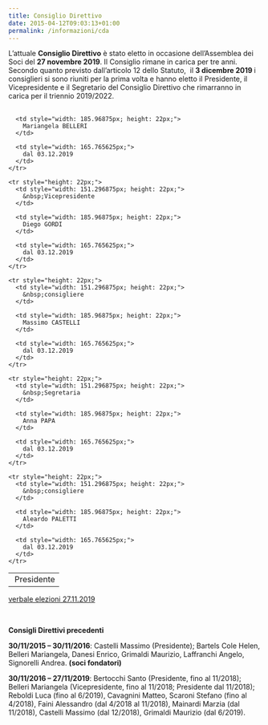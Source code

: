 ```yaml
---
title: Consiglio Direttivo
date: 2015-04-12T09:03:13+01:00
permalink: /informazioni/cda
---
```

<div>
  L&#8217;attuale <strong>Consiglio Direttivo</strong> è stato&nbsp;eletto in occasione dell&#8217;Assemblea dei Soci&nbsp;del <strong>27&nbsp;novembre 2019</strong>. Il Consiglio rimane in carica per&nbsp;tre anni.
</div>

<div>
  Secondo quanto previsto dall&#8217;articolo 12 dello Statuto,&nbsp; il <strong>3 dicembre 2019</strong><strong>&nbsp;</strong>i consiglieri si sono riuniti per la prima volta e hanno&nbsp;eletto il Presidente, il Vicepresidente e il Segretario del Consiglio Direttivo che rimarranno in carica per il triennio 2019/2022.
</div>

<div>
  &nbsp;
</div>

<div>
  <table>
    <tr>
      <td>
        &nbsp;Presidente
      </td>
      
      <td style="width: 185.96875px; height: 22px;">
        Mariangela BELLERI
      </td>
      
      <td style="width: 165.765625px;">
        dal 03.12.2019
      </td>
    </tr>
    
    <tr style="height: 22px;">
      <td style="width: 151.296875px; height: 22px;">
        &nbsp;Vicepresidente
      </td>
      
      <td style="width: 185.96875px; height: 22px;">
        Diego GORDI
      </td>
      
      <td style="width: 165.765625px;">
        dal 03.12.2019
      </td>
    </tr>
    
    <tr style="height: 22px;">
      <td style="width: 151.296875px; height: 22px;">
        &nbsp;consigliere
      </td>
      
      <td style="width: 185.96875px; height: 22px;">
        Massimo CASTELLI
      </td>
      
      <td style="width: 165.765625px;">
        dal 03.12.2019
      </td>
    </tr>
    
    <tr style="height: 22px;">
      <td style="width: 151.296875px; height: 22px;">
        &nbsp;Segretaria
      </td>
      
      <td style="width: 185.96875px; height: 22px;">
        Anna PAPA
      </td>
      
      <td style="width: 165.765625px;">
        dal 03.12.2019
      </td>
    </tr>
    
    <tr style="height: 22px;">
      <td style="width: 151.296875px; height: 22px;">
        &nbsp;consigliere
      </td>
      
      <td style="width: 185.96875px; height: 22px;">
        Aleardo PALETTI
      </td>
      
      <td style="width: 165.765625px;">
        dal 03.12.2019
      </td>
    </tr>
  </table>
</div>

[verbale elezioni 27.11.2019](../assets/files/verbale-elezioni-2019_compressed.pdf)

&nbsp;

**Consigli Direttivi precedenti**

**30/11/2015 &#8211; 30/11/2016**: Castelli Massimo (Presidente); Bartels Cole Helen, Belleri Mariangela, Danesi Enrico, Grimaldi Maurizio, Laffranchi Angelo, Signorelli Andrea. **(soci fondatori)**

**30/11/2016 &#8211; 27/11/2019**: Bertocchi Santo (Presidente, fino al 11/2018); Belleri Mariangela (Vicepresidente, fino al 11/2018; Presidente dal 11/2018); Reboldi Luca (fino al 6/2019), Cavagnini Matteo, Scaroni Stefano (fino al 4/2018), Faini Alessandro (dal 4/2018 al 11/2018), Mainardi Marzia (dal 11/2018), Castelli Massimo (dal 12/2018), Grimaldi Maurizio (dal 6/2019).